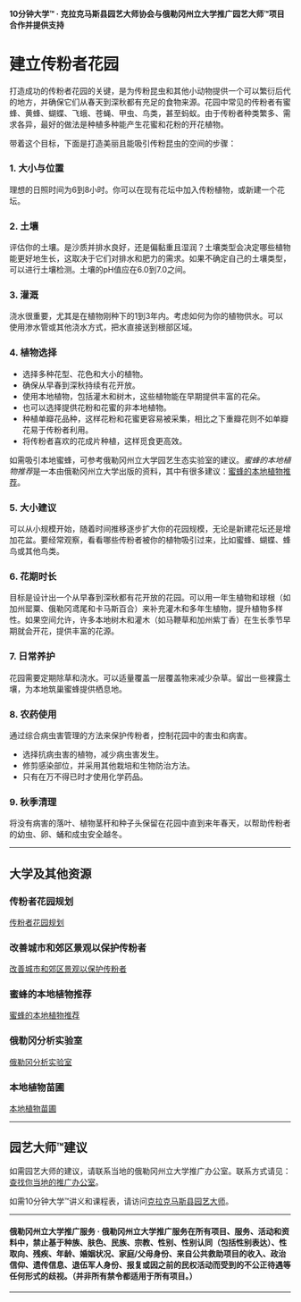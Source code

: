 #### 10分钟大学™ · 克拉克马斯县园艺大师协会与俄勒冈州立大学推广园艺大师™项目合作并提供支持

# 建立传粉者花园

打造成功的传粉者花园的关键，是为传粉昆虫和其他小动物提供一个可以繁衍后代的地方，并确保它们从春天到深秋都有充足的食物来源。花园中常见的传粉者有蜜蜂、黄蜂、蝴蝶、飞蛾、苍蝇、甲虫、鸟类，甚至蚂蚁。由于传粉者种类繁多、需求各异，最好的做法是种植多种能产生花蜜和花粉的开花植物。

带着这个目标，下面是打造美丽且能吸引传粉昆虫的空间的步骤：

### 1. 大小与位置

理想的日照时间为6到8小时。你可以在现有花坛中加入传粉植物，或新建一个花坛。

### 2. 土壤

评估你的土壤。是沙质并排水良好，还是偏黏重且湿润？土壤类型会决定哪些植物能更好地生长，这取决于它们对排水和肥力的需求。如果不确定自己的土壤类型，可以进行土壤检测。土壤的pH值应在6.0到7.0之间。

### 3. 灌溉

浇水很重要，尤其是在植物刚种下的1到3年内。考虑如何为你的植物供水。可以使用渗水管或其他浇水方式，把水直接送到根部区域。

### 4. 植物选择

- 选择多种花型、花色和大小的植物。
- 确保从早春到深秋持续有花开放。
- 使用本地植物，包括灌木和树木，这些植物能在早期提供丰富的花朵。
- 也可以选择提供花粉和花蜜的非本地植物。
- 种植单瓣花品种，这样花粉和花蜜更容易被采集，相比之下重瓣花则不如单瓣花易于传粉者利用。
- 将传粉者喜欢的花成片种植，这样觅食更高效。

如需吸引本地蜜蜂，可参考俄勒冈州立大学园艺生态实验室的建议。*蜜蜂的本地植物推荐*是一本由俄勒冈州立大学出版的资料，其中有很多建议：[蜜蜂的本地植物推荐](https://extension.oregonstate.edu/catalog/pub/em-9363-native-plant-picks-bees)。

### 5. 大小建议

可以从小规模开始，随着时间推移逐步扩大你的花园规模，无论是新建花坛还是增加花盆。要经常观察，看看哪些传粉者被你的植物吸引过来，比如蜜蜂、蝴蝶、蜂鸟或其他鸟类。

### 6. 花期时长

目标是设计出一个从早春到深秋都有花开放的花园。可以用一年生植物和球根（如加州罂粟、俄勒冈鸢尾和卡马斯百合）来补充灌木和多年生植物，提升植物多样性。如果空间允许，许多本地树木和灌木（如马鞭草和加州紫丁香）在生长季节早期就会开花，提供丰富的花源。

### 7. 日常养护

花园需要定期除草和浇水。可以适量覆盖一层覆盖物来减少杂草。留出一些裸露土壤，为本地筑巢蜜蜂提供栖息地。

### 8. 农药使用

通过综合病虫害管理的方法来保护传粉者，控制花园中的害虫和病害。

- 选择抗病虫害的植物，减少病虫害发生。
- 修剪感染部位，并采用其他栽培和生物防治方法。
- 只有在万不得已时才使用化学药品。

### 9. 秋季清理

将没有病害的落叶、植物茎秆和种子头保留在花园中直到来年春天，以帮助传粉者的幼虫、卵、蛹和成虫安全越冬。

---

## 大学及其他资源

### 传粉者花园规划

[传粉者花园规划](https://ucdavis.app.box.com/s/h88bp60ucq6mk82w9v8eubtvuqecw1bi)

### 改善城市和郊区景观以保护传粉者

[改善城市和郊区景观以保护传粉者](https://extension.oregonstate.edu/catalog/pub/em-9289-enhancing-urban-suburban-landscapes-protect-pollinators)

### 蜜蜂的本地植物推荐

[蜜蜂的本地植物推荐](https://extension.oregonstate.edu/catalog/pub/em-9363-native-plant-picks-bees)

### 俄勒冈分析实验室

[俄勒冈分析实验室](https://www.oregon.gov/ODA/programs/Pesticides/Documents/2020/AnalyticalLabsServingOregon.pdf)

### 本地植物苗圃

[本地植物苗圃](https://portlandnativeplants.org/native-plant-nurseries)

---

## 园艺大师™建议

如需园艺大师的建议，请联系当地的俄勒冈州立大学推广办公室。联系方式请见：[查找你当地的推广办公室](https://extension.oregonstate.edu/find-us)。

如需10分钟大学™讲义和课程表，请访问[克拉克马斯县园艺大师](https://cmastergardeners.org)。

---

#### 俄勒冈州立大学推广服务 · 俄勒冈州立大学推广服务在所有项目、服务、活动和资料中，禁止基于种族、肤色、民族、宗教、性别、性别认同（包括性别表达）、性取向、残疾、年龄、婚姻状况、家庭/父母身份、来自公共救助项目的收入、政治信仰、遗传信息、退伍军人身份、报复或因之前的民权活动而受到的不公正待遇等任何形式的歧视。（并非所有禁令都适用于所有项目。）
---